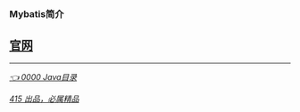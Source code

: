 ### Mybatis简介
[官网](https://docs.spring.io/spring-framework/docs/current/reference/html/index.html)
---

---
*[👈 0000 Java目录](../../0000Java目录.md)*

*[415 出品，必属精品](../../../note.md)*